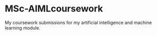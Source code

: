 # MSc-AIMLcoursework
My coursework submissions for my artificial intelligence and machine learning module.
